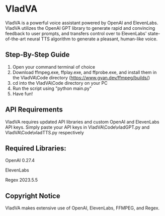 # VladVA
VladVA is a powerful voice assistant powered by OpenAI and ElevenLabs. VladVA utilizes the OpenAI GPT library to generate rapid and convincing feedback to user prompts, and transfers control over to ElevenLabs' state-of-the-art neural TTS algorithm to generate a pleasant, human-like voice.

## Step-By-Step Guide
1. Open your command terminal of choice
2. Download ffmpeg.exe, ffplay.exe, and ffprobe.exe, and install them in the VladVA\Code directory (https://www.gyan.dev/ffmpeg/builds/)
3. cd into the VladVA\Code directory on your PC
4. Run the script using "python main.py"
5. Have fun!

## API Requirements
VladVA requires updated API libraries and custom OpenAI and ElevenLabs API keys.
Simply paste your API keys in VladVA\Code\vladGPT.py and VladVA\Code\vladTTS.py respectively

## Required Libraries:
OpenAI 0.27.4

ElevenLabs

Regex 2023.5.5

## Copyright Notice
VladVA makes extensive use of OpenAI, ElevenLabs, FFMPEG, and Regex.
